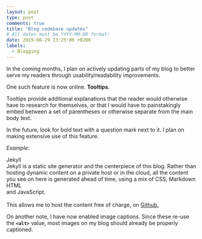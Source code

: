 ```yaml
---
layout: post
type: post
comments: true
title: "Blog codebase updates"
# All dates must be YYYY-MM-DD format!
date: 2019-06-29 13:25:00 +0200
labels:
  - Blogging
---
```


In the coming months, I plan on actively updating parts
of my blog to better serve my readers through usability/readability
improvements.

One such feature is now online. **Tooltips**.

Tooltips provide additional explanations
that the reader would otherwise have to research for themselves,
or that I would have to painstakingly embed between
a set of parentheses or otherwise separate from the main
body text.

In the future, look for bold text with a question mark next to it.
I plan on making extensive use of this feature.


_Example:_
<div class="tooltip" style="display: inline-block;">Jekyll</div>
<div class="ui popup inverted">
 Jekyll is a static site generator and the centerpiece of this blog. Rather than hosting dynamic content on a private host or in the cloud, all the content you see on here is generated ahead of time, using a mix of CSS, Markdown <div class="tooltip" data-title='Hypertext Markup Language' data-content="The graphical and contextual backbone of the internet." data-variation="inverted">HTML</div> and JavaScript.
 <br/>
 <br/>
 This allows me to host the content free of charge, on
 <a href="https://github.com/">Github.<i class="big github icon icon-color" style="color: rgba(255,255,255,0.8);"></i></a>
</div>

On another note, I have now enabled image captions. Since these re-use the **`<alt>`** value, most images on my blog should
already be properly captioned.